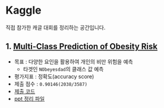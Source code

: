 # Kaggle
직접 참가한 캐글 대회를 정리하는 공간입니다.

## 1. [Multi-Class Prediction of Obesity Risk](https://www.kaggle.com/competitions/playground-series-s4e2)
- 목표 : 다양한 요인을 활용하여 개인의 비만 위험을 예측
  + 타겟인 `NObeyesdad`의 클래스 값 예측
- 평가지표 : 정확도(accuracy score)
- 제출 점수 : `0.90146(2038/3587)`
- [제출 코드](./Multi-Class-Prediction-of-Obesity-Risk/Obesity_Risk.ipynb)
- [ppt 정리 파일](./Multi-Class-Prediction-of-Obesity-Risk/Obesity_Risk.pdf)
